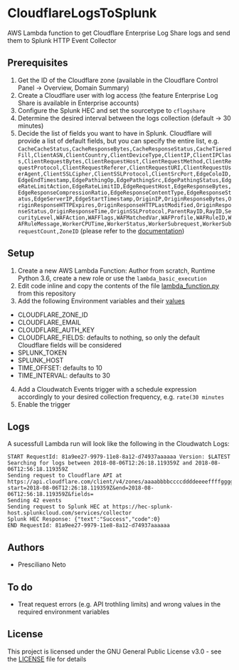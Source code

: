 # CloudflareLogsToSplunk
AWS Lambda function to get Cloudflare Enterprise Log Share logs and send them to Splunk HTTP Event Collector 

## Prerequisites
1. Get the ID of the Cloudflare zone (available in the Cloudflare Control Panel -> Overview, Domain Summary)
2. Create a Cloudflare user with log access (the feature Enterprise Log Share is available in Enterprise accounts)
3. Configure the Splunk HEC and set the sourcetype to `cflogshare`
4. Determine the desired interval between the logs collection (default -> 30 minutes)
5. Decide the list of fields you want to have in Splunk. Cloudflare will provide a list of default fields, but you can specify the entire list, e.g. ```CacheCacheStatus,CacheResponseBytes,CacheResponseStatus,CacheTieredFill,ClientASN,ClientCountry,ClientDeviceType,ClientIP,ClientIPClass,ClientRequestBytes,ClientRequestHost,ClientRequestMethod,ClientRequestProtocol,ClientRequestReferer,ClientRequestURI,ClientRequestUserAgent,ClientSSLCipher,ClientSSLProtocol,ClientSrcPort,EdgeColoID,EdgeEndTimestamp,EdgePathingOp,EdgePathingSrc,EdgePathingStatus,EdgeRateLimitAction,EdgeRateLimitID,EdgeRequestHost,EdgeResponseBytes,EdgeResponseCompressionRatio,EdgeResponseContentType,EdgeResponseStatus,EdgeServerIP,EdgeStartTimestamp,OriginIP,OriginResponseBytes,OriginResponseHTTPExpires,OriginResponseHTTPLastModified,OriginResponseStatus,OriginResponseTime,OriginSSLProtocol,ParentRayID,RayID,SecurityLevel,WAFAction,WAFFlags,WAFMatchedVar,WAFProfile,WAFRuleID,WAFRuleMessage,WorkerCPUTime,WorkerStatus,WorkerSubrequest,WorkerSubrequestCount,ZoneID``` (please refer to the [documentation](https://support.cloudflare.com/hc/en-us/articles/216672448-Enterprise-Log-Share-Logpull-REST-API))

## Setup
1. Create a new AWS Lambda Function: Author from scratch, Runtime Python 3.6, create a new role or use the `lambda_basic_execution`
2. Edit code inline and copy the contents of the file [lambda_function.py](lambda_function.py) from this repository
3. Add the following Environment variables and their [values](#prerequisites)
  - CLOUDFLARE_ZONE_ID
  - CLOUDFLARE_EMAIL
  - CLOUDFLARE_AUTH_KEY 
  - CLOUDFLARE_FIELDS: defaults to nothing, so only the default Cloudflare fields will be considered
  - SPLUNK_TOKEN
  - SPLUNK_HOST
  - TIME_OFFSET: defaults to 10
  - TIME_INTERVAL: defaults to 30
4. Add a Cloudwatch Events trigger with a schedule expression accordingly to your desired collection frequency, e.g. `rate(30 minutes`
5. Enable the trigger

## Logs
A sucessfull Lambda run will look like the following in the Cloudwatch Logs:
```
START RequestId: 81a9ee27-9979-11e8-8a12-d74937aaaaaa Version: $LATEST
Searching for logs between 2018-08-06T12:26:18.119359Z and 2018-08-06T12:56:18.119359Z
Sending request to Cloudflare API at https://api.cloudflare.com/client/v4/zones/aaaabbbbccccddddeeeeffffgggghhhh/logs/received?start=2018-08-06T12:26:18.119359Z&end=2018-08-06T12:56:18.119359Z&fields=
Sending 42 events
Sending request to Splunk HEC at https://hec-splunk-host.splunkcloud.com/services/collector
Splunk HEC Response: {"text":"Success","code":0}
END RequestId: 81a9ee27-9979-11e8-8a12-d74937aaaaaa
```

## Authors
- Presciliano Neto

## To do
- Treat request errors (e.g. API trothling limits) and wrong values in the required environment variables

## License
This project is licensed under the GNU General Public License v3.0 - see the [LICENSE](LICENSE) file for details
